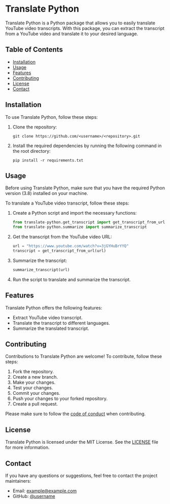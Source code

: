 # Translate Python

Translate Python is a Python package that allows you to easily translate YouTube video transcripts. With this package, you can extract the transcript from a YouTube video and translate it to your desired language.

## Table of Contents
- [Installation](#installation)
- [Usage](#usage)
- [Features](#features)
- [Contributing](#contributing)
- [License](#license)
- [Contact](#contact)

## Installation

To use Translate Python, follow these steps:

1. Clone the repository:

   ```
   git clone https://github.com/<username>/<repository>.git
   ```

2. Install the required dependencies by running the following command in the root directory:

   ```
   pip install -r requirements.txt
   ```

## Usage

Before using Translate Python, make sure that you have the required Python version (3.8) installed on your machine. 

To translate a YouTube video transcript, follow these steps:

1. Create a Python script and import the necessary functions:

   ```python
   from translate-python.get_transcript import get_transcript_from_url
   from translate-python.summarize import summarize_transcript
   ```

2. Get the transcript from the YouTube video URL:

   ```python
   url = "https://www.youtube.com/watch?v=3jGYHuBrYYQ"
   transcript = get_transcript_from_url(url)
   ```

3. Summarize the transcript:

   ```python
   summarize_transcript(url)
   ```

4. Run the script to translate and summarize the transcript.

## Features

Translate Python offers the following features:

- Extract YouTube video transcript.
- Translate the transcript to different languages.
- Summarize the translated transcript.

## Contributing

Contributions to Translate Python are welcome! To contribute, follow these steps:

1. Fork the repository.
2. Create a new branch.
3. Make your changes.
4. Test your changes.
5. Commit your changes.
6. Push your changes to your forked repository.
7. Create a pull request.

Please make sure to follow the [code of conduct](CODE_OF_CONDUCT.md) when contributing.

## License

Translate Python is licensed under the MIT License. See the [LICENSE](LICENSE) file for more information.

## Contact

If you have any questions or suggestions, feel free to contact the project maintainers:

- Email: [example@example.com](mailto:example@example.com)
- GitHub: [@username](https://github.com/username)